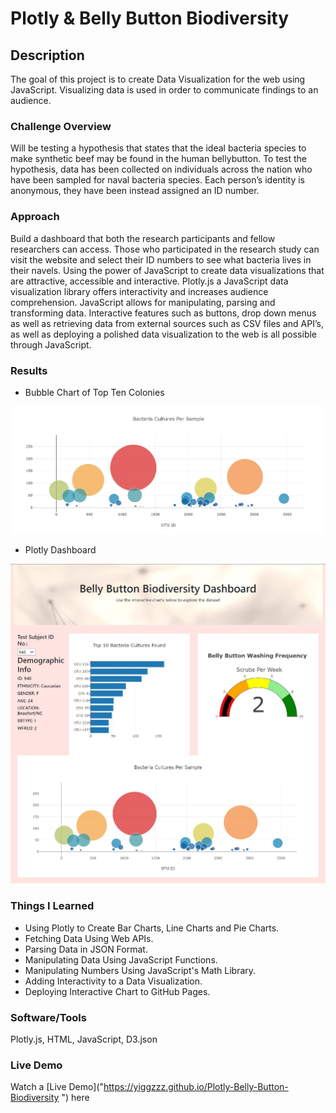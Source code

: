 # Plotly & Belly Button Biodiversity

## Description
The goal of this project is to create Data Visualization for the web using JavaScript. 
Visualizing data is used in order to communicate findings to an audience. 

### Challenge Overview
Will be testing a hypothesis that states that the ideal bacteria species to make synthetic beef may be found in the human bellybutton.
To test the hypothesis, data has been collected on individuals across the nation who have been sampled for naval bacteria species.
Each person’s identity is anonymous, they have been instead assigned an ID number. 

### Approach
Build a dashboard that both the research participants and fellow researchers can access. Those who participated in the research study can visit the website and select their ID numbers to see what bacteria lives in their navels. Using the power of JavaScript to create data visualizations that are attractive, accessible and interactive. Plotly.js a JavaScript data visualization library offers interactivity 
and increases audience comprehension. JavaScript allows for manipulating, parsing and transforming data. 
Interactive features such as buttons, drop down menus as well as retrieving data from external sources such as CSV files and API’s, 
as well as deploying a polished data visualization to the web is all possible through JavaScript.

### Results

* Bubble Chart of Top Ten Colonies

![bubble](bubble.jpg)


* Plotly Dashboard

![bubble](plotly_dashboard.jpg)


### Things I Learned
* Using Plotly to Create Bar Charts, Line Charts and Pie Charts.
* Fetching Data Using Web APIs.
* Parsing Data in JSON Format.
* Manipulating Data Using JavaScript Functions.
* Manipulating Numbers Using JavaScript's Math Library.
* Adding Interactivity to a Data Visualization.
* Deploying Interactive Chart to GitHub Pages.

### Software/Tools
Plotly.js, HTML, JavaScript, D3.json

### Live Demo
Watch a [Live Demo]("https://yiggzzz.github.io/Plotly-Belly-Button-Biodiversity ") here
